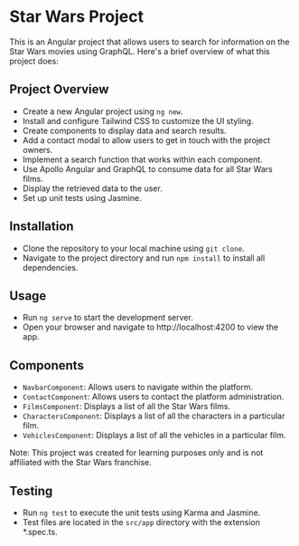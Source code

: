 # Star Wars Project

This is an Angular project that allows users to search for information on the Star Wars movies using GraphQL. Here's a brief overview of what this project does:

## Project Overview
- Create a new Angular project using `ng new`.
- Install and configure Tailwind CSS to customize the UI styling.
- Create components to display data and search results.
- Add a contact modal to allow users to get in touch with the project owners.
- Implement a search function that works within each component.
- Use Apollo Angular and GraphQL to consume data for all Star Wars films.
- Display the retrieved data to the user.
- Set up unit tests using Jasmine.

## Installation
- Clone the repository to your local machine using `git clone`.
- Navigate to the project directory and run `npm install` to install all dependencies.

## Usage
- Run `ng serve` to start the development server.
- Open your browser and navigate to http://localhost:4200 to view the app.

## Components
- `NavbarComponent`: Allows users to navigate within the platform.
- `ContactComponent`: Allows users to contact the platform administration.
- `FilmsComponent`: Displays a list of all the Star Wars films.
- `CharactersComponent`: Displays a list of all the characters in a particular film.
- `VehiclesComponent`: Displays a list of all the vehicles in a particular film.

Note: This project was created for learning purposes only and is not affiliated with the Star Wars franchise.

## Testing
- Run `ng test` to execute the unit tests using Karma and Jasmine.
- Test files are located in the `src/app` directory with the extension *.spec.ts.
